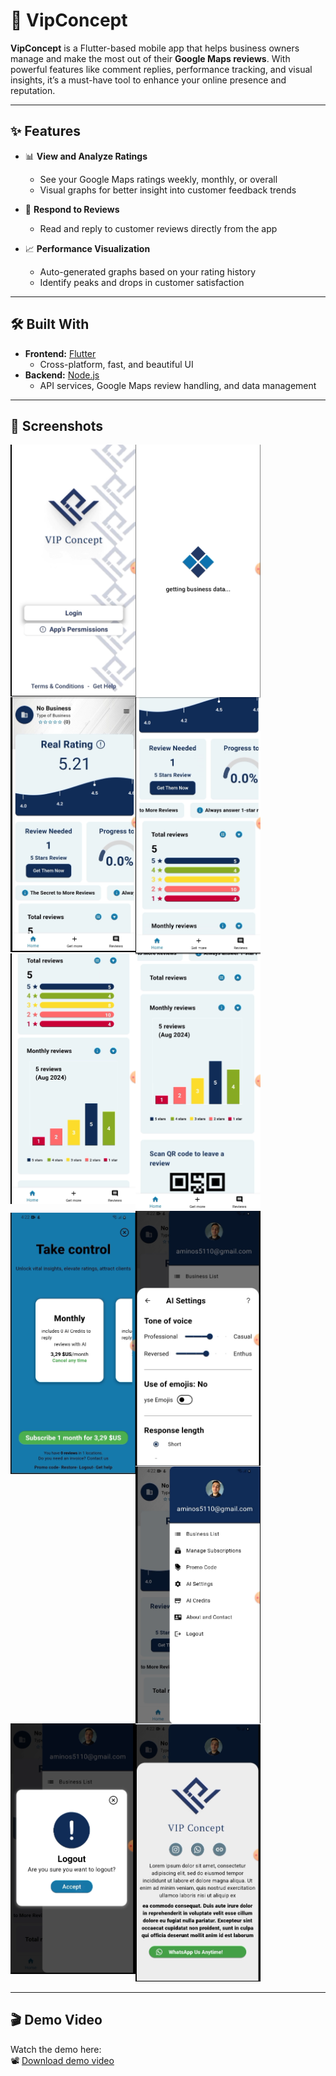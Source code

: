# 📱 VipConcept

**VipConcept** is a Flutter-based mobile app that helps business owners manage and make the most out of their **Google Maps reviews**. With powerful features like comment replies, performance tracking, and visual insights, it’s a must-have tool to enhance your online presence and reputation.

---

## ✨ Features

- 📊 **View and Analyze Ratings**
  - See your Google Maps ratings weekly, monthly, or overall
  - Visual graphs for better insight into customer feedback trends

- 💬 **Respond to Reviews**
  - Read and reply to customer reviews directly from the app

- 📈 **Performance Visualization**
  - Auto-generated graphs based on your rating history
  - Identify peaks and drops in customer satisfaction

---

## 🛠️ Built With

- **Frontend:** [Flutter](https://flutter.dev/)  
  - Cross-platform, fast, and beautiful UI
- **Backend:** [Node.js](https://nodejs.org/)  
  - API services, Google Maps review handling, and data management

---

## 📸 Screenshots

<img src="lib/core/assets/screenshots/page1.png" align="left" width="200px" alt="">
<img src="lib/core/assets/screenshots/page2.png" align="left" width="200px" alt="">
<img src="lib/core/assets/screenshots/page3.png" align="left" width="200px" alt="">
<img src="lib/core/assets/screenshots/page4.png"  align="left" width="200px" alt="">
<img src="lib/core/assets/screenshots/page5.png" align="left" width="200px" alt="">
<img src="lib/core/assets/screenshots/page6.png" align="left" width="200px" alt="">
<img src="lib/core/assets/screenshots/page7.png" align="left" width="200px" alt="">
<img src="lib/core/assets/screenshots/page8.png" align="left" width="200px" alt="">
<img src="lib/core/assets/screenshots/page9.png" align="left" width="200px" alt="">
<img src="lib/core/assets/screenshots/page12.png" align="left" width="200px" alt="">
<img src="lib/core/assets/screenshots/page11.png"  width="200px" alt="">

---

## 🎬 Demo Video

Watch the demo here:  
📽 [Download demo video](lib/core/assets/demo/VipConceptAppDemoVideo.mp4)
